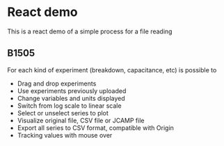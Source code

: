 # React demo

This is a react demo of a simple process for a file reading

## B1505

For each kind of experiment (breakdown, capacitance, etc) is possible to

- Drag and drop experiments
- Use experiments previously uploaded
- Change variables and units displayed
- Switch from log scale to linear scale
- Select or unselect series to plot
- Visualize original file, CSV file or JCAMP file
- Export all series to CSV format, compatible with Origin
- Tracking values with mouse over

